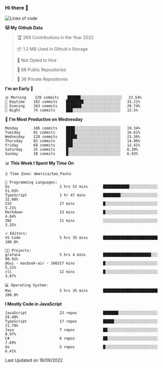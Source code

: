 ### Hi there 👋

<!--
**guicaulada/guicaulada** is a ✨ _special_ ✨ repository because its `README.md` (this file) appears on your GitHub profile.

Here are some ideas to get you started:

- 🔭 I’m currently working on ...
- 🌱 I’m currently learning ...
- 👯 I’m looking to collaborate on ...
- 🤔 I’m looking for help with ...
- 💬 Ask me about ...
- 📫 How to reach me: ...
- 😄 Pronouns: ...
- ⚡ Fun fact: ...
-->

<!--START_SECTION:waka-->
![Lines of code](https://img.shields.io/badge/From%20Hello%20World%20I%27ve%20Written-2.6%20million%20lines%20of%20code-blue)

**🐱 My Github Data** 

> 🏆 268 Contributions in the Year 2022
 > 
> 📦 1.2 MB Used in Github's Storage 
 > 
> 🚫 Not Opted to Hire
 > 
> 📜 68 Public Repositories 
 > 
> 🔑 36 Private Repositories  
 > 
**I'm an Early 🐤** 

```text
🌞 Morning    129 commits    ██████░░░░░░░░░░░░░░░░░░░   23.54% 
🌆 Daytime    182 commits    ████████░░░░░░░░░░░░░░░░░   33.21% 
🌃 Evening    163 commits    ███████░░░░░░░░░░░░░░░░░░   29.74% 
🌙 Night      74 commits     ███░░░░░░░░░░░░░░░░░░░░░░   13.5%

```
📅 **I'm Most Productive on Wednesday** 

```text
Monday       106 commits    ████░░░░░░░░░░░░░░░░░░░░░   19.34% 
Tuesday      91 commits     ████░░░░░░░░░░░░░░░░░░░░░   16.61% 
Wednesday    128 commits    █████░░░░░░░░░░░░░░░░░░░░   23.36% 
Thursday     82 commits     ███░░░░░░░░░░░░░░░░░░░░░░   14.96% 
Friday       68 commits     ███░░░░░░░░░░░░░░░░░░░░░░   12.41% 
Saturday     35 commits     █░░░░░░░░░░░░░░░░░░░░░░░░   6.39% 
Sunday       38 commits     █░░░░░░░░░░░░░░░░░░░░░░░░   6.93%

```


📊 **This Week I Spent My Time On** 

```text
⌚︎ Time Zone: America/Sao_Paulo

💬 Programming Languages: 
Go                       2 hrs 51 mins       ████████████░░░░░░░░░░░░░   51.03% 
TypeScript               1 hr 47 mins        ████████░░░░░░░░░░░░░░░░░   32.08% 
CSV                      17 mins             █░░░░░░░░░░░░░░░░░░░░░░░░   5.21% 
Markdown                 13 mins             █░░░░░░░░░░░░░░░░░░░░░░░░   4.04% 
INI                      11 mins             ░░░░░░░░░░░░░░░░░░░░░░░░░   3.35%

🔥 Editors: 
VS Code                  5 hrs 35 mins       █████████████████████████   100.0%

🐱‍💻 Projects: 
grafana                  5 hrs 4 mins        ██████████████████████░░░   90.92% 
@Gui - macbook-air - 166317 mins             █░░░░░░░░░░░░░░░░░░░░░░░░   5.21% 
cli                      12 mins             █░░░░░░░░░░░░░░░░░░░░░░░░   3.87%

💻 Operating System: 
Mac                      5 hrs 35 mins       █████████████████████████   100.0%

```

**I Mostly Code in JavaScript** 

```text
JavaScript               23 repos            ███████░░░░░░░░░░░░░░░░░░   29.49% 
TypeScript               17 repos            █████░░░░░░░░░░░░░░░░░░░░   21.79% 
Java                     7 repos             ██░░░░░░░░░░░░░░░░░░░░░░░   8.97% 
C#                       6 repos             ██░░░░░░░░░░░░░░░░░░░░░░░   7.69% 
Go                       5 repos             █░░░░░░░░░░░░░░░░░░░░░░░░   6.41%

```



 Last Updated on 18/09/2022
<!--END_SECTION:waka-->
